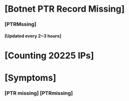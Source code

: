 # [Botnet PTR Record Missing]
### [PTRMssing]
#### [Updated every 2~3 hours]

# [Counting 20225 IPs]

# [Symptoms] 
###   [PTR missing] [PTRmissing]
